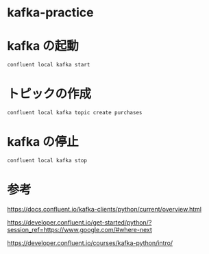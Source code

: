 # kafka-practice

# kafka の起動

```
confluent local kafka start
```

# トピックの作成

```
confluent local kafka topic create purchases
```

# kafka の停止

```
confluent local kafka stop
```

# 参考

https://docs.confluent.io/kafka-clients/python/current/overview.html

https://developer.confluent.io/get-started/python/?session_ref=https://www.google.com/#where-next

https://developer.confluent.io/courses/kafka-python/intro/
